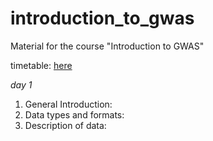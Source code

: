 # introduction_to_gwas
Material for the course "Introduction to GWAS"

timetable: [here](https://docs.google.com/spreadsheets/d/1Cy8vBD6I_no8UPzYPU9bz7ASWyI3bc4Y9vcdr5S1TBw/edit#gid=0)

*day 1*

1. General Introduction: 
2. Data types and formats: 
3. Description of data: 
